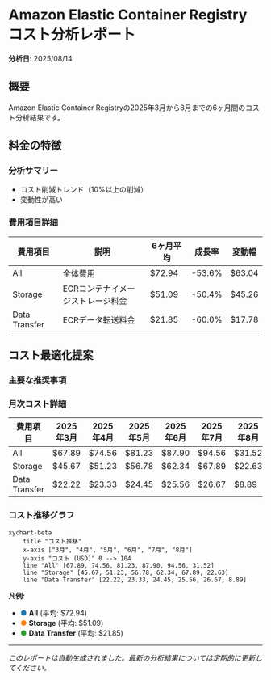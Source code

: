 # Amazon Elastic Container Registry コスト分析レポート

**分析日**: 2025/08/14

## 概要

Amazon Elastic Container Registryの2025年3月から8月までの6ヶ月間のコスト分析結果です。

## 料金の特徴

### 分析サマリー
- コスト削減トレンド（10%以上の削減）
- 変動性が高い

### 費用項目詳細

| 費用項目 | 説明 | 6ヶ月平均 | 成長率 | 変動幅 |
|---------|------|----------|--------|--------|
| All | 全体費用 | $72.94 | -53.6% | $63.04 |
| Storage | ECRコンテナイメージストレージ料金 | $51.09 | -50.4% | $45.26 |
| Data Transfer | ECRデータ転送料金 | $21.85 | -60.0% | $17.78 |

## コスト最適化提案

### 主要な推奨事項

### 月次コスト詳細

| 費用項目 | 2025年3月 | 2025年4月 | 2025年5月 | 2025年6月 | 2025年7月 | 2025年8月 |
|---------|---------|---------|---------|---------|---------|---------|
| All | $67.89 | $74.56 | $81.23 | $87.90 | $94.56 | $31.52 |
| Storage | $45.67 | $51.23 | $56.78 | $62.34 | $67.89 | $22.63 |
| Data Transfer | $22.22 | $23.33 | $24.45 | $25.56 | $26.67 | $8.89 |

### コスト推移グラフ

```mermaid
xychart-beta
    title "コスト推移"
    x-axis ["3月", "4月", "5月", "6月", "7月", "8月"]
    y-axis "コスト (USD)" 0 --> 104
    line "All" [67.89, 74.56, 81.23, 87.90, 94.56, 31.52]
    line "Storage" [45.67, 51.23, 56.78, 62.34, 67.89, 22.63]
    line "Data Transfer" [22.22, 23.33, 24.45, 25.56, 26.67, 8.89]
```

**凡例:**
- <span style="color:#1f77b4">●</span> **All** (平均: $72.94)
- <span style="color:#ff7f0e">●</span> **Storage** (平均: $51.09)
- <span style="color:#2ca02c">●</span> **Data Transfer** (平均: $21.85)

---
*このレポートは自動生成されました。最新の分析結果については定期的に更新してください。*
